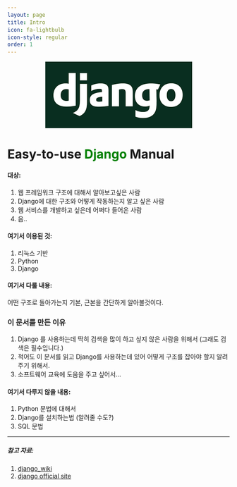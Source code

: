```yaml
---
layout: page
title: Intro
icon: fa-lightbulb
icon-style: regular
order: 1
---
```


<div style="text-align: center">
<img src="../assets/images/django.png" alt="django">
</div>
<h1>Easy-to-use <label style="color: green;">Django</label> Manual</h1>

<h4>대상:</h4> 

1. 웹 프레임워크 구조에 대해서 알아보고싶은 사람
2. Django에 대한 구조와 어떻게 작동하는지 알고 싶은 사람
3. 웹 서비스를 개발하고 싶은데 어쩌다 들어온 사람
4. 음..

<h4>여기서 이용된 것:</h4>

1. 리눅스 기반
2. Python
3. Django

<h4>여기서 다룰 내용:</h4>  

어떤 구조로 돌아가는지 기본, 근본을 간단하게 알아볼것이다.  

<h3>이 문서를 만든 이유</h3>

1. Django 를 사용하는데 딱히 검색을 많이 하고 싶지 않은 사람을 위해서 (그래도 검색은 필수입니다.)  
2. 적어도 이 문서를 읽고 Django를 사용하는데 있어 어떻게 구조를 잡아야 할지 알려주기 위해서.
3. 소프트웨어 교육에 도움을 주고 싶어서...

<h4>여기서 다루지 않을 내용:</h4>

1. Python 문법에 대해서
2. Django를 설치하는법 (알려줄 수도?)
3. SQL 문법

<hr/>

<h5>참고 자료:</h5>

1. <a href="https://en.wikipedia.org/wiki/Django_(web_framework)">django_wiki</a>
2. <a href="https://docs.djangoproject.com">django official site</a>
